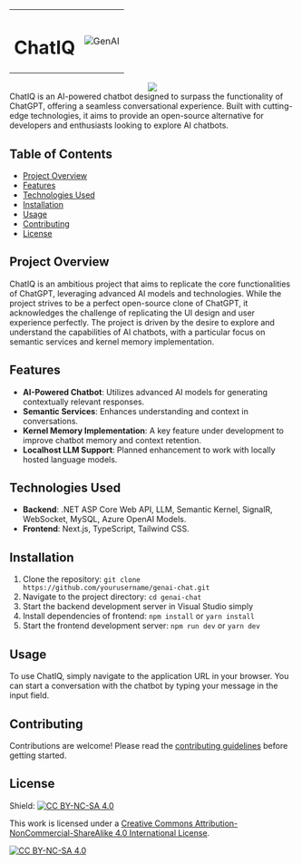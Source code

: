 <table align="center">
 <tr>
    <td align="center">
      <h1>ChatIQ</h1>
    </td>
    <td align="center">
      <img src='./frontend/app/favicon.ico' alt='GenAI'>
    </td>
 </tr>
</table>
<div align='center'><img src='https://hits.dwyl.com/abhishek/genai-chatbot.svg?style=flat-square'/></div>
ChatIQ is an AI-powered chatbot designed to surpass the functionality of ChatGPT, offering a seamless conversational experience. Built with cutting-edge technologies, it aims to provide an open-source alternative for developers and enthusiasts looking to explore AI chatbots.

## Table of Contents

- [Project Overview](#project-overview)
- [Features](#features)
- [Technologies Used](#technologies-used)
- [Installation](#installation)
- [Usage](#usage)
- [Contributing](#contributing)
- [License](#license)

## Project Overview

ChatIQ is an ambitious project that aims to replicate the core functionalities of ChatGPT, leveraging advanced AI models and technologies. While the project strives to be a perfect open-source clone of ChatGPT, it acknowledges the challenge of replicating the UI design and user experience perfectly. The project is driven by the desire to explore and understand the capabilities of AI chatbots, with a particular focus on semantic services and kernel memory implementation.

## Features

- **AI-Powered Chatbot**: Utilizes advanced AI models for generating contextually relevant responses.
- **Semantic Services**: Enhances understanding and context in conversations.
- **Kernel Memory Implementation**: A key feature under development to improve chatbot memory and context retention.
- **Localhost LLM Support**: Planned enhancement to work with locally hosted language models.

## Technologies Used

- **Backend**: .NET ASP Core Web API, LLM, Semantic Kernel, SignalR, WebSocket, MySQL, Azure OpenAI Models.
- **Frontend**: Next.js, TypeScript, Tailwind CSS.

## Installation

1. Clone the repository: `git clone https://github.com/yourusername/genai-chat.git`
2. Navigate to the project directory: `cd genai-chat`
3. Start the backend development server in Visual Studio simply
4. Install dependencies of frontend: `npm install` or `yarn install`
5. Start the frontend development server: `npm run dev` or `yarn dev`

## Usage

To use ChatIQ, simply navigate to the application URL in your browser. You can start a conversation with the chatbot by typing your message in the input field.

## Contributing

Contributions are welcome! Please read the [contributing guidelines](CONTRIBUTING.md) before getting started.

## License

Shield: [![CC BY-NC-SA 4.0][cc-by-nc-sa-shield]][cc-by-nc-sa]

This work is licensed under a
[Creative Commons Attribution-NonCommercial-ShareAlike 4.0 International License][cc-by-nc-sa].

[![CC BY-NC-SA 4.0][cc-by-nc-sa-image]][cc-by-nc-sa]

[cc-by-nc-sa]: http://creativecommons.org/licenses/by-nc-sa/4.0/
[cc-by-nc-sa-image]: https://licensebuttons.net/l/by-nc-sa/4.0/88x31.png
[cc-by-nc-sa-shield]: https://img.shields.io/badge/License-CC%20BY--NC--SA%204.0-lightgrey.svg